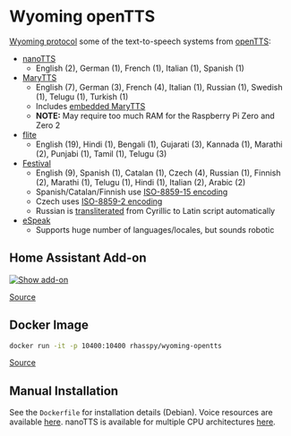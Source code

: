 # Wyoming openTTS

[Wyoming protocol](https://github.com/rhasspy/wyoming) some of the text-to-speech systems from [openTTS](https://github.com/synesthesiam/opentts):

* [nanoTTS](https://github.com/gmn/nanotts)
    * English (2), German (1), French (1), Italian (1), Spanish (1)
* [MaryTTS](http://mary.dfki.de)
    * English (7), German (3), French (4), Italian (1), Russian (1), Swedish (1), Telugu (1), Turkish (1)
    * Includes [embedded MaryTTS](https://github.com/synesthesiam/marytts-txt2wav)
    * **NOTE:** May require too much RAM for the Raspberry Pi Zero and Zero 2
* [flite](http://www.festvox.org/flite)
    * English (19), Hindi (1), Bengali (1), Gujarati (3), Kannada (1), Marathi (2), Punjabi (1), Tamil (1), Telugu (3)
* [Festival](http://www.cstr.ed.ac.uk/projects/festival/)
    * English (9), Spanish (1), Catalan (1), Czech (4), Russian (1), Finnish (2), Marathi (1), Telugu (1), Hindi (1), Italian (2), Arabic (2)
    * Spanish/Catalan/Finnish use [ISO-8859-15 encoding](https://en.wikipedia.org/wiki/ISO/IEC_8859-15)
    * Czech uses [ISO-8859-2 encoding](https://en.wikipedia.org/wiki/ISO/IEC_8859-2)
    * Russian is [transliterated](https://pypi.org/project/transliterate/) from Cyrillic to Latin script automatically
* [eSpeak](http://espeak.sourceforge.net)
    * Supports huge number of languages/locales, but sounds robotic


## Home Assistant Add-on

[![Show add-on](https://my.home-assistant.io/badges/supervisor_addon.svg)](https://my.home-assistant.io/redirect/supervisor_addon/?addon=47701997_opentts&repository_url=https%3A%2F%2Fgithub.com%2Frhasspy%2Fhassio-addons)

[Source](https://github.com/rhasspy/hassio-addons/tree/master/opentts)

## Docker Image

``` sh
docker run -it -p 10400:10400 rhasspy/wyoming-opentts
```

[Source](https://github.com/rhasspy/wyoming-addons/tree/master/opentts)

## Manual Installation

See the `Dockerfile` for installation details (Debian). Voice resources are available [here](https://github.com/synesthesiam/opentts/releases/download/v2.1/). nanoTTS is available for multiple CPU architectures [here](https://github.com/synesthesiam/opentts).
